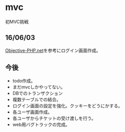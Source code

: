 # mvc

初MVC挑戦  

## 16/06/03
[Objective-PHP.net](http://www.objective-php.net/)を参考にログイン画面作成。

## 今後
- todo作成。
- まだmvcしかやってない。
- DBでのトランザクション
- 複数テーブルでの結合。
- ログイン画面の設定を強化。クッキーをどうにかする。
- 各ユーザ画面作成。
- 各ユーザからチケットの受け渡しを行う。
- web用バグトラックの完成。
